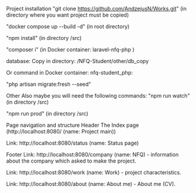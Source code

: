Project installation
"git clone https://github.com/AndzejusN/Works.git" (in directory where you want project must be copied)

"docker compose up --build -d" (in root directory)

"npm install"  (in directory /src)

"composer i" (in Docker container: laravel-nfq-php )

database:
Copy in directory: /NFQ-Student/other/db_copy

Or command in Docker container: nfq-student_php:

  "php artisan migrate:fresh --seed"

Other
Also maybe you will need the following commands:
"npm run watch" (in directory /src)

"npm run prod" (in directory /src)

Page navigation and structure
Header
The Index page (http://localhost:8080/ (name: Project main))

Link: http://localhost:8080/status (name: Status page)

Footer
Link: http://localhost:8080/company (name: NFQ) - information about the company which asked to make the project.

Link: http://localhost:8080/work (name: Work) - project characteristics.

Link: http://localhost:8080/about (name: About me) - About me (CV).